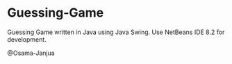 # Guessing-Game

Guessing Game written in Java using Java Swing.
Use NetBeans IDE 8.2 for development.

@Osama-Janjua
